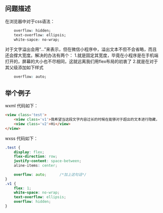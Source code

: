 ## 问题描述
在浏览器中对于css语法：
```css
    overflow: hidden;
    text-overflow: ellipsis;
    white-sapce: no-wrap;
```

对于文字溢出会用“...”来表示，但在微信小程序中，溢出文本不但不会省略，而且还会撑大宽度。解决的办法有两个：
1.就是固定其宽度，毕竟在小程序是在手机端打开的，屏幕的大小也不尽相同，这就远离我们用flex布局的初衷了
2.就是在对于其父级添加如下样式
``` css
    overflow: auto;
```

## 举个例子
wxml 代码如下：
``` html
<view class='test'>
    <view class='v1'>我希望当这段文字内容过长的时候在能够对于超出的文本进行隐藏，并用“...”表示，而且不会破坏布局</view>
    <view class='v2'>Hi</view>
</view>

```
wxss 代码如下：

``` css
.test {
    display: flex;
    flex-direction: row;
    justify-content: space-between;
    aline-items: center;
    
    overflow: auto;      /*加上这句话*/
}
.v1 {
    flex: 1;
    white-space: no-wrap;
    text-overflow: ellipsis;
    overflow: hidden;
}
```


